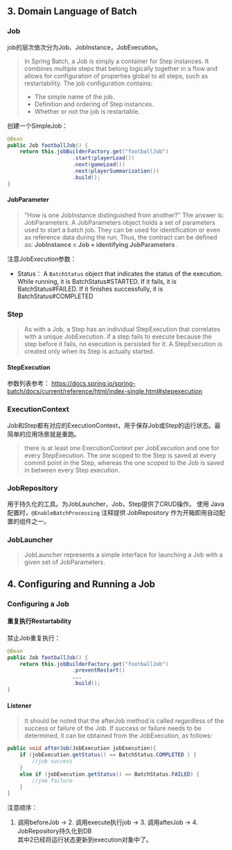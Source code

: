 ## 3. Domain Language of Batch
### Job
job的层次依次分为Job、JobInstance，JobExecution。

> In Spring Batch, a Job is simply a container for Step instances. It combines multiple steps that belong logically together in a flow and allows for configuration of properties global to all steps, such as restartability. The job configuration contains:
> * The simple name of the job.  
> * Definition and ordering of Step instances.  
> * Whether or not the job is restartable.  

创建一个SimpleJob：
```java
@Bean
public Job footballJob() {
    return this.jobBuilderFactory.get("footballJob")
                     .start(playerLoad())
                     .next(gameLoad())
                     .next(playerSummarization())
                     .build();
}
```

#### JobParameter
> "How is one JobInstance distinguished from another?" The answer is: JobParameters. 
> A JobParameters object holds a set of parameters used to start a batch job. They can be used for identification or even as reference data during the run.
> Thus, the contract can be defined as: **JobInstance = Job + identifying JobParameters** .

注意JobExecution参数：  
* Status： A `BatchStatus` object that indicates the status of the execution. While running, it is BatchStatus#STARTED. If it fails, it is BatchStatus#FAILED. If it finishes successfully, it is BatchStatus#COMPLETED

### Step
> As with a Job, a Step has an individual StepExecution that correlates with a unique JobExecution.
> if a step fails to execute because the step before it fails, no execution is persisted for it. A StepExecution is created only when its Step is actually started.

#### StepExecution
参数列表参考：
https://docs.spring.io/spring-batch/docs/current/reference/html/index-single.html#stepexecution

### ExecutionContext
Job和Step都有对应的ExecutionContext，用于保存Job或Step的运行状态。最简单的应用场景就是重跑。  
> there is at least one ExecutionContext per JobExecution and one for every StepExecution.
> The one scoped to the Step is saved at every commit point in the Step, whereas the one scoped to the Job is saved in between every Step execution.

### JobRepository
用于持久化的工具。为JobLauncher，Job，Step提供了CRUD操作。
使用 Java 配置时，`@EnableBatchProcessing` 注释提供 JobRepository 作为开箱即用自动配置的组件之一。

### JobLauncher
> JobLauncher represents a simple interface for launching a Job with a given set of JobParameters.

## 4. Configuring and Running a Job
### Configuring a Job
#### 重复执行Restartability
禁止Job重复执行：  
```java
@Bean
public Job footballJob() {
    return this.jobBuilderFactory.get("footballJob")
                     .preventRestart()
                     ...
                     .build();
}
```

#### Listener
> It should be noted that the afterJob method is called regardless of the success or failure of the Job. If success or failure needs to be determined, it can be obtained from the JobExecution, as follows:

```java
public void afterJob(JobExecution jobExecution){
    if (jobExecution.getStatus() == BatchStatus.COMPLETED ) {
        //job success
    }
    else if (jobExecution.getStatus() == BatchStatus.FAILED) {
        //job failure
    }
}
```
注意顺序：
1. 调用beforeJob -> 2. 调用execute执行job -> 3. 调用afterJob -> 4. JobRepository持久化到DB  
其中2已经将运行状态更新到execution对象中了。  

